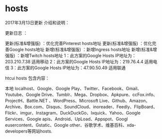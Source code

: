 ﻿# hosts
2017年3月13日更新
介绍和说明：

 更新日志 ：

更新(标准&增强版) ：优化完善Pinterest hosts地址
更新(标准&增强版) ：优化完善Google hosts地址
新增(标准&增强版) ：新增Ingress hosts地址
新增(标准&增强版) ：新增Twitch hosts地址
1：此方案的Google Hosts IP地址为：203.210.7.38 适用移动
2：此方案的Google Hosts IP地址为：219.76.4.4 适用电信
3：此方案的Google Hosts IP地址为：47.90.50.49 适用联通

htcui hosts 包含内容：

本地 localhost、Google、Google Play、Twitter、Facebook、Gmail、Youtube、Google Drive、Tumblr、Mega、Dropbox、Apkpure、ccFox.info、ProjectH、Battle.NET 、WordPress、Microsoft Live、Github、Amazon、Archive、Box.com、Disqus、SoundCloud、inoreader、Feedly、FlipBoard、Flickr、imgur、Instagram、DuckDuckGo、Ixquick、Yahoo、Google Services、Google apis、Android、UpLoad、Appspot、Googl eusercontent、Gstatic、Google other、谷歌学术、维基百科、xda-developers等网站hosts.
